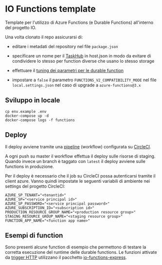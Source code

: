 # IO Functions template

Template per l'utilizzo di Azure Functions (e Durable Functions) all'interno del
progetto IO.

Una volta clonato il repo assicurarsi di:

- editare i metadati del repository nel file `package.json`

- specificare un nome per il
  [TaskHub](https://docs.microsoft.com/it-it/azure/azure-functions/durable/durable-functions-task-hubs)
  in host.json in modo da evitare di condividere lo stesso per function diverse
  che usano lo stesso storage

- effettuare il [tuning dei parametri per le durable
  function](https://docs.microsoft.com/it-it/azure/azure-functions/durable/durable-functions-bindings#host-json)

- impostare a `false` il parametro `FUNCTIONS_V2_COMPATIBILITY_MODE` nel file
  `local.settings.json` nel caso di upgrade a `azure-functions@3.x`

## Sviluppo in locale

```shell
cp env.example .env
docker-compose up -d
docker-compose logs -f functions
```

## Deploy

Il deploy avviene tramite una [pipeline](./.circleci/config.yml)
(workflow) configurata su [CircleCI](https://circleci.com/).

A ogni push su master il workflow effettua il deploy sulle 
risorse di staging. Quando invece un branch è taggato con `latest`
il deploy avviene sulle functions in produzione.

Per il deploy è necessario che il job su CircleCI possa autenticarsi
tramite il client azure. Vanno quindi impostate le seguenti 
variabili di ambiente nei settings del progetto CircleCI:

```shell
AZURE_SP_TENANT="<tenantid>"
AZURE_SP="<service principal id>"
AZURE_SP_PASSWORD="<service principal password>"
AZURE_SUBSCRIPTION_ID="<subscription id>"
PRODUCTION_RESOURCE_GROUP_NAME="<production resource group>"
STAGING_RESOURCE_GROUP_NAME="<staging resource group>"
FUNCTION_APP_NAME="<function app name>"
```

## Esempi di function

Sono presenti alcune function di esempio che permettono di testare la corretta
esecuzione del runtime delle durable functions. Le funzioni attivate 
da [trigger HTTP](./HttpTriggerFunction) utilizzano il pacchetto
[io-functions-express](https://github.com/teamdigitale/io-functions-express).
